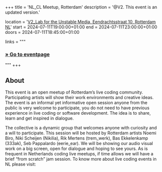 +++
title       = 'NL_CL Meetup, Rotterdam'
description = '@V2. This event is an updated version.'

location    = '[V2_Lab for the Unstable Media, Eendrachtsstraat 10, Rotterdam NL](https://www.openstreetmap.org/node/6766334767)'
start       = 2024-07-11T19:00:00+01:00
end         = 2024-07-11T23:00:00+01:00
doors       = 2024-07-11T18:45:00+01:00

links = """
  ### [» Go to eventpage ](https://v2.nl/events/rotterdam-live-coders-community-meetup-july-2024)
"""
+++

<!--more-->

## About

This event is an open meetup of Rotterdam’s live coding community. Participating artists will show their work environments and creative ideas. The event is an informal yet informative open session anyone from the public is very welcome to participate, you do not need to have previous experience in live coding or software development. The idea is to share, learn and get inspired in dialogue.

The collective is a dynamic group that welcomes anyone with curiosity and a will to participate. This session will be hosted by Rotterdam artists Noemi Biro, Niki Scheijen (Nikilia), Rik Mertens (trem_werk), Bas Ekkelenkamp (333ak), Seb Pappalardo (eerie_ear). We will be showing our audio visual work on a big screen, open for dialogue and hoping to see yours. As is frequent in Netherlands coding live meetups, if time allows we will have a brief “from scratch” jam session. To know more about live coding events in NL please visit: